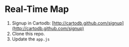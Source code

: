 Real-Time Map
=================

1. Signup in Cartodb: [http://cartodb.github.com/signup](http://cartodb.github.com/signup)
2. Clone this repo.
3. Update the ```app.js```
